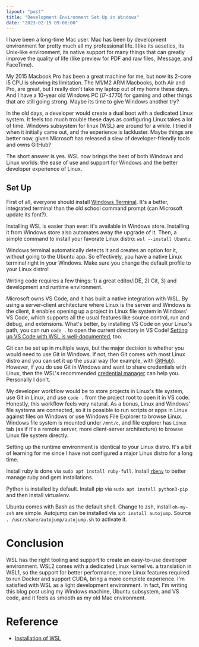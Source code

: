 ```yaml
---
layout: "post"
title: "Development Environment Set Up in Windows"
date: "2023-02-19 09:00:00"
---
```


I have been a long-time Mac user. Mac has been by development environment for pretty much all my professional life. I like its aesetics, its Unix-like environment, its native support for many things that can greatly improve the quality of life (like preview for PDF and raw files, iMessage, and FaceTime).

My 2015 Macbook Pro has been a great machine for me, but now its 2-core i5 CPU is showing its limitation. The M1/M2 ARM Macbooks, both Air and Pro, are great, but I really don't take my laptop out of my home these days. And I have a 10-year old Windows PC (i7-4770) for gaming and other things that are still going strong. Maybe its time to give Windows another try?

In the old days, a developer would create a dual boot with a dedicated Linux system. It feels too much trouble these days as configuring Linux takes a lot of time. Windows subsystem for linux (WSL) are around for a while. I tried it when it initially came out, and the experience is lackluster. Maybe things are better now, given Microsoft has released a slew of developer-friendly tools and owns GitHub?

The short answer is yes. WSL now brings the best of both Windows and Linux worlds: the ease of use and support for Windows and the better developer experience of Linux.

## Set Up
First of all, everyone should install [Windows Terminal](https://apps.microsoft.com/store/detail/windows-terminal/9N0DX20HK701?hl=en-us&gl=us&rtc=1). It's a better, integrated terminal than the old school command prompt (can Microsoft update its font?).

Installing WSL is easier than ever: it's available in Windows store. Installing it from Windows store also automates away the upgrade of it. Then, a simple command to install your favorate Linux distro: `wsl --install Ubuntu`.

Windows terminal automatically detects it and creates an option for it, without going to the Ubuntu app. So effectively, you have a native Linux terminal right in your Windows. Make sure you change the default profile to your Linux distro!

Writing code requires a few things: 1) a great editor/IDE, 2) Git, 3) and development and runtime environment.

Microsoft owns VS Code, and it has built a native integration with WSL. By using a server-client architecture where Linux is the server and Windows is the client, it enables opening up a project in Linux file system in Windows' VS Code, which supports all the usual features like source control, run and debug, and extensions. What's better, by installing VS Code on your Linux's path, you can run `code .` to open the current directory in VS Code! [Setting up VS Code with WSL is well-documented](https://learn.microsoft.com/en-us/windows/wsl/tutorials/wsl-vscode), too.

Git can be set up in multiple ways, but the major decision is whether you would need to use Git in Windows. If not, then Git comes with most Linux distro and you can set it up the usual way (for example, with [GitHub](https://docs.github.com/en/authentication/connecting-to-github-with-ssh/generating-a-new-ssh-key-and-adding-it-to-the-ssh-agent)). However, if you do use Git in Windows and want to share credentials with Linux, then the WSL's recommended [credential manager](https://learn.microsoft.com/en-us/windows/wsl/tutorials/wsl-git#git-credential-manager-setup) can help you. Personally I don't.

My developer workflow would be to store projects in Linux's file system, use Git in Linux, and use `code .` from the project root to open it in VS code. Honestly, this workflow feels very natural. As a bonus, Linux and Windows' file systems are connected, so it is possible to run scripts or apps in Linux against files on Windows or use Windows File Explorer to browse Linux. Windows file system is mounted under `/mnt/c`, and file explorer has `Linux` tab (as if it's a remote server, more client-server architecture) to browse Linux file system directly.

Setting up the runtime environment is identical to your Linux distro. It's a bit of learning for me since I have not configured a major Linux distro for a long time.

Install ruby is done via `sudo apt install ruby-full`. Install [`rbenv`](https://phoenixnap.com/kb/install-ruby-ubuntu#ftoc-heading-2) to better manage ruby and gem installations.

Python is installed by default. Install pip via `sudo apt install python3-pip` and then install virtualenv.

Ubuntu comes with Bash as the default shell. Change to zsh, install `oh-my-zsh` are simple. Autojump can be installed via `apt install autojump`. Source `. /usr/share/autojump/autojump.sh` to activate it.

# Conclusion
WSL has the right tooling and support to create an easy-to-use developer environment. WSL2 comes with a dedicated Linux kernel vs. a translation in WSL1, so the support for better performance, more Linux features required to run Docker and support CUDA, bring a more complete experience. I'm satisfied with WSL as a light development environment. In fact, I'm writing this blog post using my Windows machine, Ubuntu subsystem, and VS code, and it feels as smooth as my old Mac environment.

# Reference
* [Installation of WSL](https://learn.microsoft.com/en-us/windows/wsl/install)